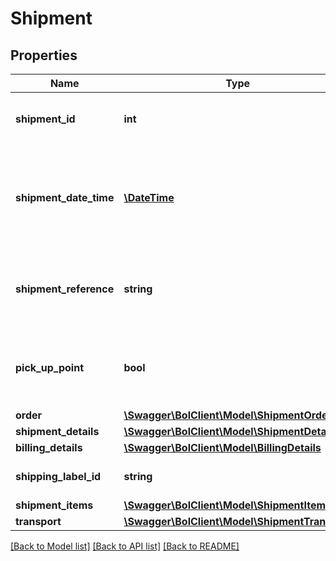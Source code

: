 # Shipment

## Properties
Name | Type | Description | Notes
------------ | ------------- | ------------- | -------------
**shipment_id** | **int** | A unique identifier for this shipment. | [optional] 
**shipment_date_time** | [**\DateTime**](\DateTime.md) | The date and time in ISO 8601 format when the order item was shipped. | [optional] 
**shipment_reference** | **string** | Reference supplied by the user when this item was shipped. | [optional] 
**pick_up_point** | **bool** | Indicates whether this order is shipped to a Pick Up Point. | [optional] 
**order** | [**\Swagger\BolClient\Model\ShipmentOrder**](ShipmentOrder.md) |  | 
**shipment_details** | [**\Swagger\BolClient\Model\ShipmentDetails**](ShipmentDetails.md) |  | [optional] 
**billing_details** | [**\Swagger\BolClient\Model\BillingDetails**](BillingDetails.md) |  | [optional] 
**shipping_label_id** | **string** | The shipping label id. | [optional] 
**shipment_items** | [**\Swagger\BolClient\Model\ShipmentItem[]**](ShipmentItem.md) |  | 
**transport** | [**\Swagger\BolClient\Model\ShipmentTransport**](ShipmentTransport.md) |  | [optional] 

[[Back to Model list]](../README.md#documentation-for-models) [[Back to API list]](../README.md#documentation-for-api-endpoints) [[Back to README]](../README.md)


